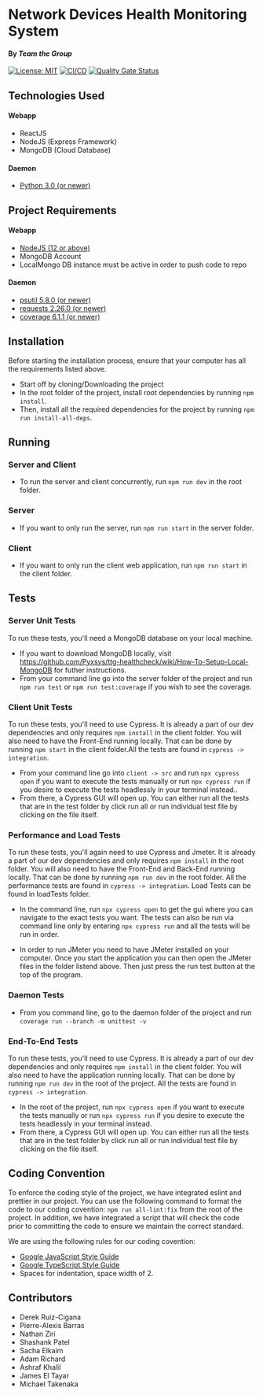 # Network Devices Health Monitoring System
#### By _Team the Group_
[![License: MIT](https://img.shields.io/badge/License-MIT-yellow.svg)](https://opensource.org/licenses/MIT)
[![CI/CD](https://github.com/Pyxsys/ttg-healthcheck/actions/workflows/integration.yml/badge.svg)](https://github.com/Pyxsys/ttg-healthcheck/actions/workflows/integration.yml)
[![Quality Gate Status](https://sonarcloud.io/api/project_badges/measure?project=Pyxsys_ttg-healthcheck&metric=alert_status)](https://sonarcloud.io/summary/new_code?id=Pyxsys_ttg-healthcheck)
 
## Technologies Used
#### Webapp
* ReactJS
* NodeJS (Express Framework)
* MongoDB (Cloud Database)
#### Daemon
* [Python 3.0 (or newer)](https://www.python.org/downloads/)

## Project Requirements
#### Webapp
* [NodeJS (12 or above)](https://nodejs.org/en/download/)
* MongoDB Account
* LocalMongo DB instance must be active in order to push code to repo
#### Daemon
* [psutil 5.8.0 (or newer)](https://pypi.org/project/psutil/)
* [requests 2.26.0 (or newer)](https://pypi.org/project/requests/)
* [coverage 6.1.1 (or newer)](https://pypi.org/project/coverage)

## Installation
Before starting the installation process, ensure that your computer has all the requirements listed above.

* Start off by cloning/Downloading the project 
* In the root folder of the project, install root dependencies by running `npm install`.
* Then, install all the required dependencies for the project by running `npm run install-all-deps`.

## Running
### Server and Client
* To run the server and client concurrently, run `npm run dev` in the root folder. 

### Server
* If you want to only run the server, run `npm run start` in the server folder.

### Client
* If you want to only run the client web application, run `npm run start` in the client folder.

## Tests

### Server Unit Tests
To run these tests, you'll need a MongoDB database on your local machine.

* If you want to download MongoDB locally, visit https://github.com/Pyxsys/ttg-healthcheck/wiki/How-To-Setup-Local-MongoDB for futher instructions.
* From your command line go into the server folder of the project and run `npm run test` or `npm run test:coverage` if you wish to see the coverage.

### Client Unit Tests
To run these tests, you'll need to use Cypress. It is already a part of our dev dependencies and only requires `npm install` in the client folder. You will also need to have the Front-End running locally. That can be done by running `npm start` in the client folder.All the tests are found in `cypress -> integration`.

* From your command line go into `client -> src` and run `npx cypress open` if you want to execute the tests manually or run `npx cypress run` if you desire to execute the tests headlessly in your terminal instead..
* From there, a Cypress GUI will open up. You can either run all the tests that are in the test folder by click run all or run individual test file by clicking on the file itself.

### Performance and Load Tests

To run these tests, you'll again need to use Cypress and Jmeter. It is already a part of our dev dependencies and only requires `npm install` in the root folder. You will also need to have the Front-End and Back-End running locally. That can be done by running `npm run dev` in the root folder. All the performance tests are found in `cypress -> integration`. Load Tests can be found in loadTests folder.

* In the command line, run `npx cypress open` to get the gui where you can navigate to the exact tests you want. The tests can also be run via command line only by entering `npx cypress run` and all the tests will be run in order.

* In order to run JMeter you need to have JMeter installed on your computer. Once you start the application you can then open the JMeter files in the folder listend above. Then just press the run test button at the top of the program.

### Daemon Tests

* From you command line, go to the daemon folder of the project and run `coverage run --branch -m unittest -v`

### End-To-End Tests
To run these tests, you'll need to use Cypress. It is already a part of our dev dependencies and only requires `npm install` in the client folder. You will also need to have the application running locally. That can be done by running `npm run dev` in the root of the project. All the tests are found in `cypress -> integration`.

* In the root of the project, run `npx cypress open` if you want to execute the tests manually or run `npx cypress run` if you desire to execute the tests headlessly in your terminal instead.
* From there, a Cypress GUI will open up. You can either run all the tests that are in the test folder by click run all or run individual test file by clicking on the file itself.

## Coding Convention
To enforce the coding style of the project, we have integrated eslint and prettier in our project. You can use the following command to format the code to our coding covention: `npm run all-lint:fix` from the root of the project. In addition, we have integrated a script that will check the code prior to committing the code to ensure we maintain the correct standard.

We are using the following rules for our coding covention:
* [Google JavaScript Style Guide](https://google.github.io/styleguide/jsguide.html)
* [Google TypeScript Style Guide](https://google.github.io/styleguide/tsguide.html)
* Spaces for indentation, space width of 2.

## Contributors
* Derek Ruiz-Cigana
* Pierre-Alexis Barras
* Nathan Ziri
* Shashank Patel
* Sacha Elkaim
* Adam Richard
* Ashraf Khalil
* James El Tayar
* Michael Takenaka
